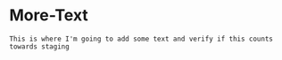 # More-Text 


    This is where I'm going to add some text and verify if this counts towards staging

